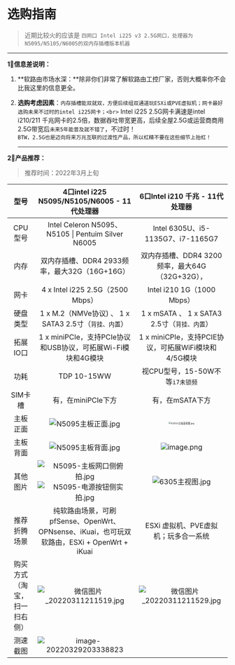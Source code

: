 # 选购指南

> 近期比较火的应该是 `四网口 Intel i225 v3 2.5G网口，处理器为N5095/N5105/N6005的双内存插槽版本机器`

<hr>

**1⃣️信息差说明：**

1. **软路由市场水深：**除非你们非常了解软路由工控厂家，否则大概率你不会比我这里的信息更全。

   

3. **选购考虑因素**：`内存插槽能双就双，方便后续组双通道玩ESXi或PVE虚拟机；网卡最好选购未来不过时的intel i225网卡；<br>` Intel i225 2.5G网卡满速是intel i210/211 千兆网卡的2.5倍，数据吞吐带宽更高，后续全屋2.5G或运营商商用2.5G带宽后`未来5年能普及就不错了`，不过时！<br>`BTW，2.5G也是迈向将来万兆互联的过渡性产品，所以杠精不要在这些细节上抬杠！`

   <hr>

**2⃣️产品推荐：**

> 推荐时间：2022年3月上旬

|             型号             |        4口intel i225 N5095/N5105/N6005 -  11代处理器         |               6口Intel i210 千兆 - 11代处理器                |
| :--------------------------: | :----------------------------------------------------------: | :----------------------------------------------------------: |
|           CPU型号            |      Intel Celeron N5095、N5105 \| Pentuim Silver N6005      |              Intel 6305U、i5-1135G7、i7-1165G7               |
|             内存             |        双内存插槽、DDR4 2933频率，最大32G（16G+16G）         |       双内存插槽、DDR4 3200频率，最大64G（32G+32G），        |
|             网卡             |               4 x Intel i225 2.5G（2500 Mbps）               |                 Intel i210 1G（1000  Mbps）                  |
|           硬盘类型           |    1 x M.2（NMVe协议) 、  1 x SATA3 2.5寸（`背挂、内置`）    |        1 x mSATA 、  1 x SATA3 2.5寸（`背挂、内置`）         |
|           拓展IO口           | 1 x miniPCIe，支持PCIe协议和USB协议，可拓展Wi-Fi模块和4G模块 |     1 x miniCPIe，支持PCIE协议，可拓展WiFi模块和4/5G模块     |
|             功耗             |                         TDP 10-15WW                          |               视CPU型号，15-50W不等`i7未锁频`                |
|           SIM卡槽            |                      有，在miniPCIe下方                      |                       有，在mSATA下方                        |
|           主板正面           | ![N5095主板正面.jpg](https://s2.loli.net/2022/03/11/HOIVNEaP7klndX5.jpg) | <img src="https://s2.loli.net/2022/02/07/3UZBSOD7NniIElJ.jpg" alt="6305U主板装机图.jpg" style="zoom: 33%;" /> |
|           主板背面           | ![N5095主板背面.jpg](https://s2.loli.net/2022/03/11/VLhzcyMSsePoj8u.jpg) | ![image.png](https://s2.loli.net/2022/02/07/ILx9TOBaoZHYh1E.png) |
|           其他图片           | ![N5095-主板网口侧俯拍.jpg](https://s2.loli.net/2022/03/11/Os4xbHPDCt21EIJ.jpg)<br />![N5095-电源按钮侧实拍.jpg](https://s2.loli.net/2022/03/11/1qd2Yk7sEISmbf3.jpg) | ![6305主视图.jpg](https://s2.loli.net/2022/03/11/usjABYeUvmnrJfI.jpg) |
|         推荐折腾场景         | 纯软路由场景，可刷pfSense、OpenWrt、OPNsense、iKuai，也可玩双软路由，ESXi + OpenWrt + iKuai |             ESXi 虚拟机、PVE虚拟机；玩多合一系统             |
| 购买方式（淘宝，扫一扫右侧） | ![微信图片_20220311211519.jpg](https://s2.loli.net/2022/03/11/gaWN4iZjER1p7Mo.jpg) | ![微信图片_20220311211529.jpg](https://s2.loli.net/2022/03/11/qRxbDmkQzvhETMH.jpg) |
|           测速截图           | ![image-20220329203338823](https://s2.loli.net/2022/03/29/RY56kvzUoHE9ifw.png) |                                                              |

